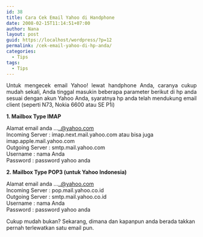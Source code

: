```yaml
---
id: 38
title: Cara Cek Email Yahoo di Handphone
date: 2008-02-15T11:14:51+07:00
author: Nana
layout: post
guid: https://localhost/wordpress/?p=12
permalink: /cek-email-yahoo-di-hp-anda/
categories:
  - Tips
tags:
  - Tips
---
```

<p class="MsoNormal" align="justify">
  Untuk mengecek email Yahoo! lewat handphone Anda, caranya cukup mudah sekali, Anda tinggal masukin beberapa parameter berikut di hp anda sesuai dengan akun Yahoo Anda, syaratnya hp anda telah mendukung email client (seperti N73, Nokia 6600 atau SE P1i)
</p>

**1. Mailbox Type IMAP**

Alamat email anda …..@yahoo.com  
Incoming Server : imap.next.mail.yahoo.com atau bisa juga imap.apple.mail.yahoo.com  
Outgoing Server : smtp.mail.yahoo.com  
Username : nama Anda  
Password : password yahoo anda

**2. Mailbox Type POP3 (untuk Yahoo Indonesia)**

Alamat email anda …..@yahoo.com  
Incoming Server : pop.mail.yahoo.co.id  
Outgoing Server : smtp.mail.yahoo.co.id  
Username : nama Anda  
Password : password yahoo anda

Cukup mudah bukan? Sekarang, dimana dan kapanpun anda berada takkan pernah terlewatkan satu email pun.